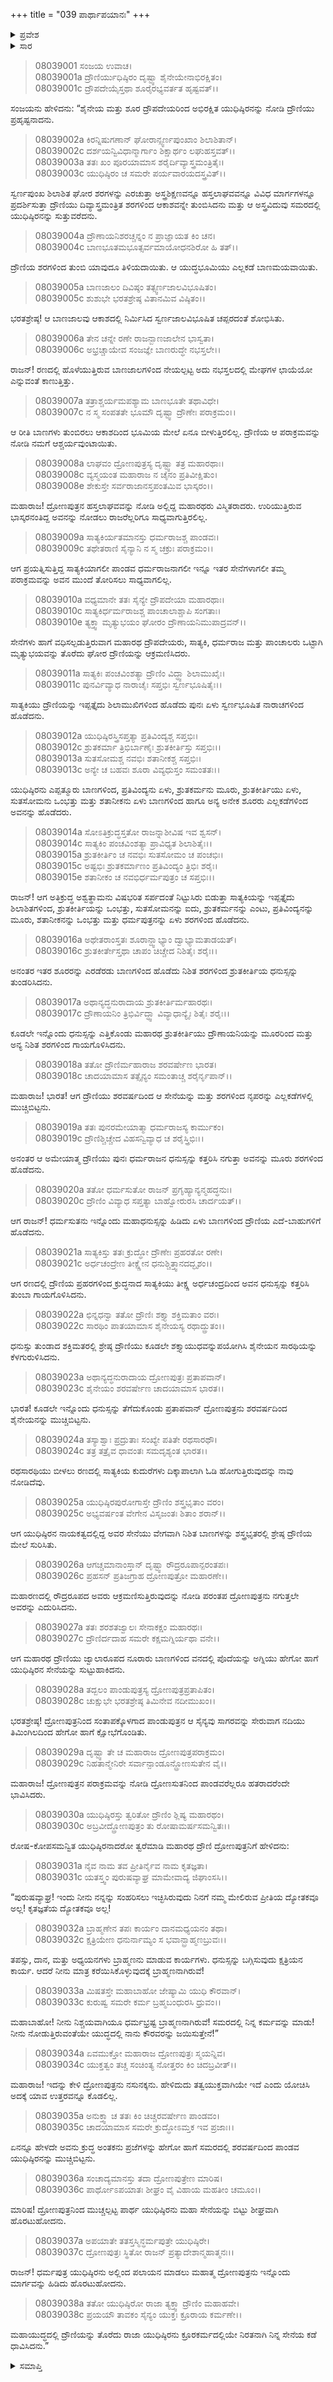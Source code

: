 +++
title = "039 ಪಾರ್ಥಾಪಯಾನಃ"
+++

<details><summary>ಪ್ರವೇಶ</summary>


।।   ಓಂ ಓಂ ನಮೋ ನಾರಾಯಣಾಯ।।   ಶ್ರೀ ವೇದವ್ಯಾಸಾಯ ನಮಃ ।।

ಶ್ರೀ ಕೃಷ್ಣದ್ವೈಪಾಯನ ವೇದವ್ಯಾಸ ವಿರಚಿತ  

**ಶ್ರೀ ಮಹಾಭಾರತ**

**ಕರ್ಣ ಪರ್ವ**

**ಕರ್ಣವಧ ಪರ್ವ**

**ಅಧ್ಯಾಯ 39**

</details>

<details><summary>ಸಾರ</summary>

ಅಶ್ವತ್ಥಾಮ-ಯುಧಿಷ್ಠಿರರ ಯುದ್ಧ; ಯುಧಿಷ್ಠಿರನ ಪರಾಜಯ (1-38).


</details>



> 08039001 ಸಂಜಯ ಉವಾಚ।   
08039001a ದ್ರೌಣಿರ್ಯುಧಿಷ್ಠಿರಂ ದೃಷ್ಟ್ವಾ ಶೈನೇಯೇನಾಭಿರಕ್ಷಿತಂ।   
08039001c ದ್ರೌಪದೇಯೈಸ್ತಥಾ ಶೂರೈರಭ್ಯವರ್ತತ ಹೃಷ್ಟವತ್।।

ಸಂಜಯನು ಹೇಳಿದನು: “ಶೈನೇಯ ಮತ್ತು ಶೂರ ದ್ರೌಪದೇಯರಿಂದ ಅಭಿರಕ್ಷಿತ ಯುಧಿಷ್ಠಿರನನ್ನು ನೋಡಿ ದ್ರೌಣಿಯು ಪ್ರಹೃಷ್ಟನಾದನು.

> 08039002a ಕಿರನ್ನಿಷುಗಣಾನ್ ಘೋರಾನ್ಸ್ವರ್ಣಪುಂಖಾಂ ಶಿಲಾಶಿತಾನ್।   
08039002c ದರ್ಶಯನ್ವಿವಿಧಾನ್ಮಾರ್ಗಾಂ ಶಿಕ್ಷಾರ್ಥಂ ಲಘುಹಸ್ತವತ್।।   
08039003a ತತಃ ಖಂ ಪೂರಯಾಮಾಸ ಶರೈರ್ದಿವ್ಯಾಸ್ತ್ರಮಂತ್ರಿತೈಃ।   
08039003c ಯುಧಿಷ್ಠಿರಂ ಚ ಸಮರೇ ಪರ್ಯವಾರಯದಸ್ತ್ರವಿತ್।।

ಸ್ವರ್ಣಪುಂಖ ಶಿಲಾಶಿತ ಘೋರ ಶರಗಳನ್ನು ಎರಚುತ್ತಾ ಅಸ್ತ್ರಶಿಕ್ಷಣವನ್ನೂ ಹಸ್ತಲಾಘವವನ್ನೂ ವಿವಿಧ ಮಾರ್ಗಗಳನ್ನೂ ಪ್ರದರ್ಶಿಸುತ್ತಾ ದ್ರೌಣಿಯು ದಿವ್ಯಾಸ್ತ್ರಮಂತ್ರಿತ ಶರಗಳಿಂದ ಆಕಾಶವನ್ನೇ ತುಂಬಿಸಿದನು ಮತ್ತು ಆ ಅಸ್ತ್ರವಿದುವು ಸಮರದಲ್ಲಿ ಯುಧಿಷ್ಠಿರನನ್ನು ಸುತ್ತುವರೆದನು.

> 08039004a ದ್ರೌಣಾಯನಿಶರಚ್ಚನ್ನಂ ನ ಪ್ರಾಜ್ಞಾಯತ ಕಿಂ ಚನ।   
08039004c ಬಾಣಭೂತಮಭೂತ್ಸರ್ವಮಾಯೋಧನಶಿರೋ ಹಿ ತತ್।।

ದ್ರೌಣಿಯ ಶರಗಳಿಂದ ತುಂಬಿ ಯಾವುದೂ ತಿಳಿಯದಾಯಿತು. ಆ ಯುದ್ಧಭೂಮಿಯು ಎಲ್ಲಕಡೆ ಬಾಣಮಯವಾಯಿತು.

> 08039005a ಬಾಣಜಾಲಂ ದಿವಿಷ್ಠಂ ತತ್ಸ್ವರ್ಣಜಾಲವಿಭೂಷಿತಂ।   
08039005c ಶುಶುಭೇ ಭರತಶ್ರೇಷ್ಠ ವಿತಾನಮಿವ ವಿಷ್ಠಿತಂ।।

ಭರತಶ್ರೇಷ್ಠ! ಆ ಬಾಣಜಾಲವು ಆಕಾಶದಲ್ಲಿ ನಿರ್ಮಿಸಿದ ಸ್ವರ್ಣಜಾಲವಿಭೂಷಿತ ಚಪ್ಪರದಂತೆ ಶೋಭಿಸಿತು.

> 08039006a ತೇನ ಚನ್ನೇ ರಣೇ ರಾಜನ್ಬಾಣಜಾಲೇನ ಭಾಸ್ವತಾ।   
08039006c ಅಭ್ರಚ್ಚಾಯೇವ ಸಂಜಜ್ಞೇ ಬಾಣರುದ್ಧೇ ನಭಸ್ತಲೇ।।

ರಾಜನ್! ರಣದಲ್ಲಿ ಹೊಳೆಯುತ್ತಿರುವ ಬಾಣಜಾಲಗಳಿಂದ ನೇಯಲ್ಪಟ್ಟ ಅದು ನಭಸ್ತಲದಲ್ಲಿ ಮೇಘಗಳ ಛಾಯೆಯೋ ಎನ್ನುವಂತೆ ಕಾಣುತ್ತಿತ್ತು.

> 08039007a ತತ್ರಾಶ್ಚರ್ಯಮಪಶ್ಯಾಮ ಬಾಣಭೂತೇ ತಥಾವಿಧೇ।   
08039007c ನ ಸ್ಮ ಸಂಪತತೇ ಭೂಮೌ ದೃಷ್ಟ್ವಾ ದ್ರೌಣೇಃ ಪರಾಕ್ರಮಂ।।

ಆ ರೀತಿ ಬಾಣಗಳು ತುಂಬಿರಲು ಆಕಾಶದಿಂದ ಭೂಮಿಯ ಮೇಲೆ ಏನೂ ಬೀಳುತ್ತಿರಲಿಲ್ಲ. ದ್ರೌಣಿಯ ಆ ಪರಾಕ್ರಮವನ್ನು ನೋಡಿ ನಮಗೆ ಆಶ್ಚರ್ಯವುಂಟಾಯಿತು.

> 08039008a ಲಾಘವಂ ದ್ರೋಣಪುತ್ರಸ್ಯ ದೃಷ್ಟ್ವಾ ತತ್ರ ಮಹಾರಥಾಃ।   
08039008c ವ್ಯಸ್ಮಯಂತ ಮಹಾರಾಜ ನ ಚೈನಂ ಪ್ರತಿವೀಕ್ಷಿತುಂ।  
08039008e ಶೇಕುಸ್ತೇ ಸರ್ವರಾಜಾನಸ್ತಪಂತಮಿವ ಭಾಸ್ಕರಂ।।

ಮಹಾರಾಜ! ದ್ರೋಣಪುತ್ರನ ಹಸ್ತಲಾಘವವನ್ನು ನೋಡಿ ಅಲ್ಲಿದ್ದ ಮಹಾರಥರು ವಿಸ್ಮಿತರಾದರು. ಉರಿಯುತ್ತಿರುವ ಭಾಸ್ಕರನಂತಿದ್ದ ಅವನನ್ನು ನೋಡಲು ರಾಜರೆಲ್ಲರಿಗೂ ಸಾಧ್ಯವಾಗುತ್ತಿರಲಿಲ್ಲ.

> 08039009a ಸಾತ್ಯಕಿರ್ಯತಮಾನಸ್ತು ಧರ್ಮರಾಜಶ್ಚ ಪಾಂಡವಃ।  
08039009c ತಥೇತರಾಣಿ ಸೈನ್ಯಾನಿ ನ ಸ್ಮ ಚಕ್ರುಃ ಪರಾಕ್ರಮಂ।।

ಆಗ ಪ್ರಯತ್ನಿಸುತ್ತಿದ್ದ ಸಾತ್ಯಕಿಯಾಗಲೀ ಪಾಂಡವ ಧರ್ಮರಾಜನಾಗಲೀ ಇನ್ನೂ ಇತರ ಸೇನೆಗಳಾಗಲೀ ತಮ್ಮ ಪರಾಕ್ರಮವನ್ನು ಅವನ ಮುಂದೆ ತೋರಿಸಲು ಸಾಧ್ಯವಾಗಲಿಲ್ಲ.

> 08039010a ವಧ್ಯಮಾನೇ ತತಃ ಸೈನ್ಯೇ ದ್ರೌಪದೇಯಾ ಮಹಾರಥಾಃ।  
08039010c ಸಾತ್ಯಕಿರ್ಧರ್ಮರಾಜಶ್ಚ ಪಾಂಚಾಲಾಶ್ಚಾಪಿ ಸಂಗತಾಃ।   
08039010e ತ್ಯಕ್ತ್ವಾ ಮೃತ್ಯುಭಯಂ ಘೋರಂ ದ್ರೌಣಾಯನಿಮುಪಾದ್ರವನ್।।

ಸೇನೆಗಳು ಹಾಗೆ ವಧಿಸಲ್ಪಡುತ್ತಿರುವಾಗ ಮಹಾರಥ ದ್ರೌಪದೇಯರು, ಸಾತ್ಯಕಿ, ಧರ್ಮರಾಜ ಮತ್ತು ಪಾಂಚಾಲರು ಒಟ್ಟಾಗಿ ಮೃತ್ಯುಭಯವನ್ನು ತೊರೆದು ಘೋರ ದ್ರೌಣಿಯನ್ನು ಆಕ್ರಮಣಿಸಿದರು.

> 08039011a ಸಾತ್ಯಕಿಃ ಪಂಚವಿಂಶತ್ಯಾ ದ್ರೌಣಿಂ ವಿದ್ಧ್ವಾ ಶಿಲಾಮುಖೈಃ।   
08039011c ಪುನರ್ವಿವ್ಯಾಧ ನಾರಾಚೈಃ ಸಪ್ತಭಿಃ ಸ್ವರ್ಣಭೂಷಿತೈಃ।।

ಸಾತ್ಯಕಿಯು ದ್ರೌಣಿಯನ್ನು ಇಪ್ಪತ್ತೈದು ಶಿಲಾಮುಖಿಗಳಿಂದ ಹೊಡೆದು ಪುನಃ ಏಳು ಸ್ವರ್ಣಭೂಷಿತ ನಾರಾಚಗಳಿಂದ ಹೊಡೆದನು.

> 08039012a ಯುಧಿಷ್ಠಿರಸ್ತ್ರಿಸಪ್ತತ್ಯಾ ಪ್ರತಿವಿಂದ್ಯಶ್ಚ ಸಪ್ತಭಿಃ।   
08039012c ಶ್ರುತಕರ್ಮಾ ತ್ರಿಭಿರ್ಬಾಣೈಃ ಶ್ರುತಕೀರ್ತಿಸ್ತು ಸಪ್ತಭಿಃ।।  
08039013a ಸುತಸೋಮಶ್ಚ ನವಭಿಃ ಶತಾನೀಕಶ್ಚ ಸಪ್ತಭಿಃ।   
08039013c ಅನ್ಯೇ ಚ ಬಹವಃ ಶೂರಾ ವಿವ್ಯಧುಸ್ತಂ ಸಮಂತತಃ।।

ಯುಧಿಷ್ಠಿರನು ಎಪ್ಪತ್ಮೂರು ಬಾಣಗಳಿಂದ, ಪ್ರತಿವಿಂದ್ಯನು ಏಳು, ಶ್ರುತಕರ್ಮನು ಮೂರು, ಶ್ರುತಕೀರ್ತಿಯು ಏಳು, ಸುತಸೋಮನು ಒಂಭತ್ತು ಮತ್ತು ಶತಾನೀಕನು ಏಳು ಬಾಣಗಳಿಂದ ಹಾಗೂ ಅನ್ಯ ಅನೇಕ ಶೂರರು ಎಲ್ಲಕಡೆಗಳಿಂದ ಅವನನ್ನು ಹೊಡೆದರು.

> 08039014a ಸೋಽತಿಕ್ರುದ್ಧಸ್ತತೋ ರಾಜನ್ನಾಶೀವಿಷ ಇವ ಶ್ವಸನ್।   
08039014c ಸಾತ್ಯಕಿಂ ಪಂಚವಿಂಶತ್ಯಾ ಪ್ರಾವಿಧ್ಯತ ಶಿಲಾಶಿತೈಃ।।   
08039015a ಶ್ರುತಕೀರ್ತಿಂ ಚ ನವಭಿಃ ಸುತಸೋಮಂ ಚ ಪಂಚಭಿಃ।   
08039015c ಅಷ್ಟಭಿಃ ಶ್ರುತಕರ್ಮಾಣಂ ಪ್ರತಿವಿಂದ್ಯಂ ತ್ರಿಭಿಃ ಶರೈಃ।   
08039015e ಶತಾನೀಕಂ ಚ ನವಭಿರ್ಧರ್ಮಪುತ್ರಂ ಚ ಸಪ್ತಭಿಃ।।

ರಾಜನ್! ಆಗ ಅತಿಕ್ರುದ್ಧ ಅಶ್ವತ್ಥಾಮನು ವಿಷಭರಿತ ಸರ್ಪದಂತೆ ನಿಟ್ಟುಸಿರು ಬಿಡುತ್ತಾ ಸಾತ್ಯಕಿಯನ್ನು ಇಪ್ಪತ್ತೈದು ಶಿಲಾಶಿತಗಳಿಂದ, ಶ್ರುತಕೀರ್ತಿಯನ್ನು ಒಂಭತ್ತು, ಸುತಸೋಮನನ್ನು ಐದು, ಶ್ರುತಕರ್ಮನನ್ನು ಎಂಟು, ಪ್ರತಿವಿಂದ್ಯನನ್ನು ಮೂರು, ಶತಾನೀಕನನ್ನು ಒಂಭತ್ತು ಮತ್ತು ಧರ್ಮಪುತ್ರನನ್ನು ಏಳು ಶರಗಳಿಂದ ಹೊಡೆದನು.

> 08039016a ಅಥೇತರಾಂಸ್ತತಃ ಶೂರಾನ್ದ್ವಾಭ್ಯಾಂ ದ್ವಾಭ್ಯಾಮತಾಡಯತ್।   
08039016c ಶ್ರುತಕೀರ್ತೇಸ್ತಥಾ ಚಾಪಂ ಚಿಚ್ಚೇದ ನಿಶಿತೈಃ ಶರೈಃ।।

ಅನಂತರ ಇತರ ಶೂರರನ್ನು ಎರಡೆರಡು ಬಾಣಗಳಿಂದ ಹೊಡೆದು ನಿಶಿತ ಶರಗಳಿಂದ ಶ್ರುತಕೀರ್ತಿಯ ಧನುಸ್ಸನ್ನು ತುಂಡರಿಸಿದನು.

> 08039017a ಅಥಾನ್ಯದ್ಧನುರಾದಾಯ ಶ್ರುತಕೀರ್ತಿರ್ಮಹಾರಥಃ।   
08039017c ದ್ರೌಣಾಯನಿಂ ತ್ರಿಭಿರ್ವಿದ್ಧ್ವಾ ವಿವ್ಯಾಧಾನ್ಯೈಃ ಶಿತೈಃ ಶರೈಃ।।

ಕೂಡಲೇ ಇನ್ನೊಂದು ಧನುಸ್ಸನ್ನು ಎತ್ತಿಕೊಂಡು ಮಹಾರಥ ಶ್ರುತಕೀರ್ತಿಯು ದ್ರೌಣಾಯನಿಯನ್ನು ಮೂರರಿಂದ ಮತ್ತು ಅನ್ಯ ನಿಶಿತ ಶರಗಳಿಂದ ಗಾಯಗೊಳಿಸಿದನು.

> 08039018a ತತೋ ದ್ರೌಣಿರ್ಮಹಾರಾಜ ಶರವರ್ಷೇಣ ಭಾರತ।   
08039018c ಚಾದಯಾಮಾಸ ತತ್ಸೈನ್ಯಂ ಸಮಂತಾಚ್ಚ ಶರೈರ್ನೃಪಾನ್।।

ಮಹಾರಾಜ! ಭಾರತ! ಆಗ ದ್ರೌಣಿಯು ಶರವರ್ಷದಿಂದ ಆ ಸೇನೆಯನ್ನು ಮತ್ತು ಶರಗಳಿಂದ ನೃಪರನ್ನು ಎಲ್ಲಕಡೆಗಳಲ್ಲಿ ಮುಚ್ಚಿಬಿಟ್ಟನು.

> 08039019a ತತಃ ಪುನರಮೇಯಾತ್ಮಾ ಧರ್ಮರಾಜಸ್ಯ ಕಾರ್ಮುಕಂ।   
08039019c ದ್ರೌಣಿಶ್ಚಿಚ್ಚೇದ ವಿಹಸನ್ವಿವ್ಯಾಧ ಚ ಶರೈಸ್ತ್ರಿಭಿಃ।।

ಅನಂತರ ಆ ಅಮೇಯಾತ್ಮ ದ್ರೌಣಿಯು ಪುನಃ ಧರ್ಮರಾಜನ ಧನುಸ್ಸನ್ನು ಕತ್ತರಿಸಿ ನಗುತ್ತಾ ಅವನನ್ನು ಮೂರು ಶರಗಳಿಂದ ಹೊಡೆದನು.

> 08039020a ತತೋ ಧರ್ಮಸುತೋ ರಾಜನ್ ಪ್ರಗೃಹ್ಯಾನ್ಯನ್ಮಹದ್ಧನುಃ।   
08039020c ದ್ರೌಣಿಂ ವಿವ್ಯಾಧ ಸಪ್ತತ್ಯಾ ಬಾಹ್ವೋರುರಸಿ ಚಾರ್ದಯತ್।।

ಆಗ ರಾಜನ್! ಧರ್ಮಸುತನು ಇನ್ನೊಂದು ಮಹಾಧನುಸ್ಸನ್ನು ಹಿಡಿದು ಏಳು ಬಾಣಗಳಿಂದ ದ್ರೌಣಿಯ ಎದೆ-ಬಾಹುಗಳಿಗೆ ಹೊಡೆದನು.

> 08039021a ಸಾತ್ಯಕಿಸ್ತು ತತಃ ಕ್ರುದ್ಧೋ ದ್ರೌಣೇಃ ಪ್ರಹರತೋ ರಣೇ।   
08039021c ಅರ್ಧಚಂದ್ರೇಣ ತೀಕ್ಷ್ಣೇನ ಧನುಶ್ಚಿತ್ತ್ವಾನದದ್ಭೃಶಂ।।

ಆಗ ರಣದಲ್ಲಿ ದ್ರೌಣಿಯ ಪ್ರಹರಗಳಿಂದ ಕ್ರುದ್ಧನಾದ ಸಾತ್ಯಕಿಯು ತೀಕ್ಷ್ಣ ಅರ್ಧಚಂದ್ರದಿಂದ ಅವನ ಧನುಸ್ಸನ್ನು ಕತ್ತರಿಸಿ ತುಂಬಾ ಗಾಯಗೊಳಿಸಿದನು.

> 08039022a ಛಿನ್ನಧನ್ವಾ ತತೋ ದ್ರೌಣಿಃ ಶಕ್ತ್ಯಾ ಶಕ್ತಿಮತಾಂ ವರಃ।   
08039022c ಸಾರಥಿಂ ಪಾತಯಾಮಾಸ ಶೈನೇಯಸ್ಯ ರಥಾದ್ದ್ರುತಂ।।

ಧನುಸ್ಸು ತುಂಡಾದ ಶಕ್ತಿಮತರಲ್ಲಿ ಶ್ರೇಷ್ಠ ದ್ರೌಣಿಯು ಕೂಡಲೇ ಶಕ್ತ್ಯಾಯುಧವನ್ನುಪಯೋಗಿಸಿ ಶೈನೇಯನ ಸಾರಥಿಯನ್ನು ಕೆಳಗುರುಳಿಸಿದನು.

> 08039023a ಅಥಾನ್ಯದ್ಧನುರಾದಾಯ ದ್ರೋಣಪುತ್ರಃ ಪ್ರತಾಪವಾನ್।   
08039023c ಶೈನೇಯಂ ಶರವರ್ಷೇಣ ಚಾದಯಾಮಾಸ ಭಾರತ।।

ಭಾರತ! ಕೂಡಲೇ ಇನ್ನೊಂದು ಧನುಸ್ಸನ್ನು ತೆಗೆದುಕೊಂಡು ಪ್ರತಾಪವಾನ್ ದ್ರೋಣಪುತ್ರನು ಶರವರ್ಷದಿಂದ ಶೈನೇಯನನ್ನು ಮುಚ್ಚಿಬಿಟ್ಟನು.

> 08039024a ತಸ್ಯಾಶ್ವಾಃ ಪ್ರದ್ರುತಾಃ ಸಂಖ್ಯೇ ಪತಿತೇ ರಥಸಾರಥೌ।   
08039024c ತತ್ರ ತತ್ರೈವ ಧಾವಂತಃ ಸಮದೃಶ್ಯಂತ ಭಾರತ।।

ರಥಸಾರಥಿಯು ಬೀಳಲು ರಣದಲ್ಲಿ ಸಾತ್ಯಕಿಯ ಕುದುರೆಗಳು ದಿಕ್ಕಾಪಾಲಾಗಿ ಓಡಿ ಹೋಗುತ್ತಿರುವುದನ್ನು ನಾವು ನೋಡಿದೆವು.

> 08039025a ಯುಧಿಷ್ಠಿರಪುರೋಗಾಸ್ತೇ ದ್ರೌಣಿಂ ಶಸ್ತ್ರಭೃತಾಂ ವರಂ।   
08039025c ಅಭ್ಯವರ್ಷಂತ ವೇಗೇನ ವಿಸೃಜಂತಃ ಶಿತಾಂ ಶರಾನ್।।

ಆಗ ಯುಧಿಷ್ಠಿರನ ನಾಯಕತ್ವದಲ್ಲಿದ್ದ ಅವರ ಸೇನೆಯು ವೇಗವಾಗಿ ನಿಶಿತ ಬಾಣಗಳನ್ನು ಶಸ್ತ್ರಭೃತರಲ್ಲಿ ಶ್ರೇಷ್ಠ ದ್ರೌಣಿಯ ಮೇಲೆ ಸುರಿಸಿತು.

> 08039026a ಆಗಚ್ಚಮಾನಾಂಸ್ತಾನ್ ದೃಷ್ಟ್ವಾ ರೌದ್ರರೂಪಾನ್ಪರಂತಪಃ।   
08039026c ಪ್ರಹಸನ್ ಪ್ರತಿಜಗ್ರಾಹ ದ್ರೋಣಪುತ್ರೋ ಮಹಾರಣೇ।।

ಮಹಾರಣದಲ್ಲಿ ರೌದ್ರರೂಪದ ಅವರು ಆಕ್ರಮಣಿಸುತ್ತಿರುವುದನ್ನು ನೋಡಿ ಪರಂತಪ ದ್ರೋಣಪುತ್ರನು ನಗುತ್ತಲೇ ಅವರನ್ನು ಎದುರಿಸಿದನು.

> 08039027a ತತಃ ಶರಶತಜ್ವಾಲಃ ಸೇನಾಕಕ್ಷಂ ಮಹಾರಥಃ।   
08039027c ದ್ರೌಣಿರ್ದದಾಹ ಸಮರೇ ಕಕ್ಷಮಗ್ನಿರ್ಯಥಾ ವನೇ।।

ಆಗ ಮಹಾರಥ ದ್ರೌಣಿಯು ಜ್ವಾಲಾರೂಪದ ನೂರಾರು ಬಾಣಗಳಿಂದ ವನದಲ್ಲಿ ಪೊದೆಯನ್ನು ಅಗ್ನಿಯು ಹೇಗೋ ಹಾಗೆ ಯುಧಿಷ್ಠಿರನ ಸೇನೆಯನ್ನು ಸುಟ್ಟುಹಾಕಿದನು.

> 08039028a ತದ್ಬಲಂ ಪಾಂಡುಪುತ್ರಸ್ಯ ದ್ರೋಣಪುತ್ರಪ್ರತಾಪಿತಂ।   
08039028c ಚುಕ್ಷುಭೇ ಭರತಶ್ರೇಷ್ಠ ತಿಮಿನೇವ ನದೀಮುಖಂ।।

ಭರತಶ್ರೇಷ್ಠ! ದ್ರೋಣಪುತ್ರನಿಂದ ಸಂತಾಪಕ್ಕೊಳಗಾದ ಪಾಂಡುಪುತ್ರನ ಆ ಸೈನ್ಯವು ಸಾಗರವನ್ನು ಸೇರುವಾಗ ನದಿಯು ತಿಮಿಂಗಿಲದಿಂದ ಹೇಗೋ ಹಾಗೆ ಕ್ಷೋಭೆಗೊಂಡಿತು.

> 08039029a ದೃಷ್ಟ್ವಾ ತೇ ಚ ಮಹಾರಾಜ ದ್ರೋಣಪುತ್ರಪರಾಕ್ರಮಂ।   
08039029c ನಿಹತಾನ್ಮೇನಿರೇ ಸರ್ವಾನ್ಪಾಂಡೂನ್ದ್ರೋಣಸುತೇನ ವೈ।।

ಮಹಾರಾಜ! ದ್ರೋಣಪುತ್ರನ ಪರಾಕ್ರಮವನ್ನು ನೋಡಿ ದ್ರೋಣಸುತನಿಂದ ಪಾಂಡವರೆಲ್ಲರೂ ಹತರಾದರೆಂದೇ ಭಾವಿಸಿದರು.

> 08039030a ಯುಧಿಷ್ಠಿರಸ್ತು ತ್ವರಿತೋ ದ್ರೌಣಿಂ ಶ್ಲಿಷ್ಯ ಮಹಾರಥಂ।   
08039030c ಅಬ್ರವೀದ್ದ್ರೋಣಪುತ್ರಂ ತು ರೋಷಾಮರ್ಷಸಮನ್ವಿತಃ।।

ರೋಷ-ಕೋಪಸಮನ್ವಿತ ಯುಧಿಷ್ಠಿರನಾದರೋ ತ್ವರೆಮಾಡಿ ಮಹಾರಥ ದ್ರೌಣಿ ದ್ರೋಣಪುತ್ರನಿಗೆ ಹೇಳಿದನು:

> 08039031a ನೈವ ನಾಮ ತವ ಪ್ರೀತಿರ್ನೈವ ನಾಮ ಕೃತಜ್ಞತಾ।   
08039031c ಯತಸ್ತ್ವಂ ಪುರುಷವ್ಯಾಘ್ರ ಮಾಮೇವಾದ್ಯ ಜಿಘಾಂಸಸಿ।।

“ಪುರುಷವ್ಯಾಘ್ರ! ಇಂದು ನೀನು ನನ್ನನ್ನು ಸಂಹರಿಸಲು ಇಚ್ಛಿಸಿರುವುದು ನಿನಗೆ ನಮ್ಮ ಮೇಲಿರುವ ಪ್ರೀತಿಯ ದ್ಯೋತಕವೂ ಅಲ್ಲ! ಕೃತಜ್ಞತೆಯ ದ್ಯೋತಕವೂ ಅಲ್ಲ!

> 08039032a ಬ್ರಾಹ್ಮಣೇನ ತಪಃ ಕಾರ್ಯಂ ದಾನಮಧ್ಯಯನಂ ತಥಾ।   
08039032c ಕ್ಷತ್ರಿಯೇಣ ಧನುರ್ನಾಮ್ಯಂ ಸ ಭವಾನ್ಬ್ರಾಹ್ಮಣಬ್ರುವಃ।।

ತಪಸ್ಸು, ದಾನ, ಮತ್ತು ಅಧ್ಯಯನಗಳು ಬ್ರಾಹ್ಮಣನು ಮಾಡುವ ಕಾರ್ಯಗಳು. ಧನುಸ್ಸನ್ನು ಬಗ್ಗಿಸುವುದು ಕ್ಷತ್ರಿಯನ ಕಾರ್ಯ. ಆದರೆ ನೀನು ಮಾತ್ರ ಕರೆಯಿಸಿಕೊಳ್ಳುವುದಕ್ಕೆ ಬ್ರಾಹ್ಮಣನಾಗಿರುವೆ!

> 08039033a ಮಿಷತಸ್ತೇ ಮಹಾಬಾಹೋ ಜೇಷ್ಯಾಮಿ ಯುಧಿ ಕೌರವಾನ್।   
08039033c ಕುರುಷ್ವ ಸಮರೇ ಕರ್ಮ ಬ್ರಹ್ಮಬಂಧುರಸಿ ಧ್ರುವಂ।।

ಮಹಾಬಾಹೋ! ನೀನು ನಿಶ್ಚಯವಾಗಿಯೂ ಧರ್ಮಭ್ರಷ್ಟ ಬ್ರಾಹ್ಮಣನಾಗಿರುವೆ! ಸಮರದಲ್ಲಿ ನಿನ್ನ ಕರ್ಮವನ್ನು ಮಾಡು! ನೀನು ನೋಡುತ್ತಿರುವಂತೆಯೇ ಯುದ್ಧದಲ್ಲಿ ನಾನು ಕೌರವರನ್ನು ಜಯಿಸುತ್ತೇನೆ!”

> 08039034a ಏವಮುಕ್ತೋ ಮಹಾರಾಜ ದ್ರೋಣಪುತ್ರಃ ಸ್ಮಯನ್ನಿವ।   
08039034c ಯುಕ್ತತ್ವಂ ತಚ್ಚ ಸಂಚಿಂತ್ಯ ನೋತ್ತರಂ ಕಿಂ ಚಿದಬ್ರವೀತ್।।

ಮಹಾರಾಜ! ಇದನ್ನು ಕೇಳಿ ದ್ರೋಣಪುತ್ರನು ನಸುನಕ್ಕನು. ಹೇಳಿದುದು ತತ್ವಯುಕ್ತವಾಗಿಯೇ ಇದೆ ಎಂದು ಯೋಚಿಸಿ ಅದಕ್ಕೆ ಯಾವ ಉತ್ತರವನ್ನೂ ಕೊಡಲಿಲ್ಲ.

> 08039035a ಅನುಕ್ತ್ವಾ ಚ ತತಃ ಕಿಂ ಚಿಚ್ಚರವರ್ಷೇಣ ಪಾಂಡವಂ।   
08039035c ಚಾದಯಾಮಾಸ ಸಮರೇ ಕ್ರುದ್ಧೋಽಮ್ತಕ ಇವ ಪ್ರಜಾಃ।।

ಏನನ್ನೂ ಹೇಳದೇ ಅವನು ಕ್ರುದ್ಧ ಅಂತಕನು ಪ್ರಜೆಗಳನ್ನು ಹೇಗೋ ಹಾಗೆ ಸಮರದಲ್ಲಿ ಶರವರ್ಷದಿಂದ ಪಾಂಡವ ಯುಧಿಷ್ಠಿರನನ್ನು ಮುಚ್ಚಿಬಿಟ್ಟನು.

> 08039036a ಸಂಚಾದ್ಯಮಾನಸ್ತು ತದಾ ದ್ರೋಣಪುತ್ರೇಣ ಮಾರಿಷ।   
08039036c ಪಾರ್ಥೋಽಪಯಾತಃ ಶೀಘ್ರಂ ವೈ ವಿಹಾಯ ಮಹತೀಂ ಚಮೂಂ।।

ಮಾರಿಷ! ದ್ರೋಣಪುತ್ರನಿಂದ ಮುಚ್ಚಲ್ಪಟ್ಟ ಪಾರ್ಥ ಯುಧಿಷ್ಠಿರನು ಮಹಾ ಸೇನೆಯನ್ನು ಬಿಟ್ಟು ಶೀಘ್ರವಾಗಿ ಹೊರಟುಹೋದನು.

> 08039037a ಅಪಯಾತೇ ತತಸ್ತಸ್ಮಿನ್ಧರ್ಮಪುತ್ರೇ ಯುಧಿಷ್ಠಿರೇ।   
08039037c ದ್ರೋಣಪುತ್ರಃ ಸ್ಥಿತೋ ರಾಜನ್ ಪ್ರತ್ಯಾದೇಶಾನ್ಮಹಾತ್ಮನಃ।।

ರಾಜನ್! ಧರ್ಮಪುತ್ರ ಯುಧಿಷ್ಠಿರನು ಅಲ್ಲಿಂದ ಪಲಾಯನ ಮಾಡಲು ಮಹಾತ್ಮ ದ್ರೋಣಪುತ್ರನು ಇನ್ನೊಂದು ಮಾರ್ಗವನ್ನು ಹಿಡಿದು ಹೊರಟುಹೋದನು.

> 08039038a ತತೋ ಯುಧಿಷ್ಠಿರೋ ರಾಜಾ ತ್ಯಕ್ತ್ವಾ ದ್ರೌಣಿಂ ಮಹಾಹವೇ।   
08039038c ಪ್ರಯಯೌ ತಾವಕಂ ಸೈನ್ಯಂ ಯುಕ್ತಃ ಕ್ರೂರಾಯ ಕರ್ಮಣೇ।।

ಮಹಾಯುದ್ಧದಲ್ಲಿ ದ್ರೌಣಿಯನ್ನು ತೊರೆದು ರಾಜಾ ಯುಧಿಷ್ಠಿರನು ಕ್ರೂರಕರ್ಮದಲ್ಲಿಯೇ ನಿರತನಾಗಿ ನಿನ್ನ ಸೇನೆಯ ಕಡೆ ಧಾವಿಸಿದನು.”


<details><summary>ಸಮಾಪ್ತಿ</summary>

ಇತಿ ಶ್ರೀ ಮಹಾಭಾರತೇ ಕರ್ಣಪರ್ವಣಿ ಪಾರ್ಥಾಪಯಾನೇ ಏಕೋನಚತ್ವಾರಿಂಶೋಽಧ್ಯಾಯಃ।।  
ಇದು ಶ್ರೀ ಮಹಾಭಾರತದಲ್ಲಿ ಕರ್ಣಪರ್ವದಲ್ಲಿ ಪಾರ್ಥಾಪಯಾನ ಎನ್ನುವ ಮೂವತ್ತೊಂಭತ್ತನೇ ಅಧ್ಯಾಯವು.

</details>
